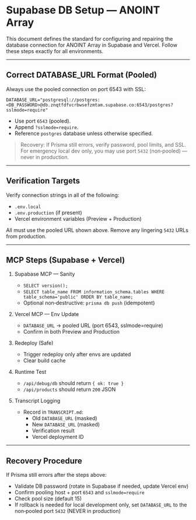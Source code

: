 # Supabase DB Setup — ANOINT Array

This document defines the standard for configuring and repairing the database connection for ANOINT Array in Supabase and Vercel. Follow these steps exactly for all environments.

---

## Correct DATABASE_URL Format (Pooled)

Always use the pooled connection on port 6543 with SSL:

```
DATABASE_URL="postgresql://postgres:<DB_PASSWORD>@db.znqtfdfvcrbwsefzmtam.supabase.co:6543/postgres?sslmode=require"
```

- Use port `6543` (pooled).
- Append `?sslmode=require`.
- Reference `postgres` database unless otherwise specified.

> Recovery: If Prisma still errors, verify password, pool limits, and SSL. For emergency local dev only, you may use port `5432` (non‑pooled) — never in production.

---

## Verification Targets

Verify connection strings in all of the following:

- `.env.local`
- `.env.production` (if present)
- Vercel environment variables (Preview + Production)

All must use the pooled URL shown above. Remove any lingering `5432` URLs from production.

---

## MCP Steps (Supabase + Vercel)

1) Supabase MCP — Sanity
   - `SELECT version();`
   - `SELECT table_name FROM information_schema.tables WHERE table_schema='public' ORDER BY table_name;`
   - Optional non‑destructive: `prisma db push` (idempotent)

2) Vercel MCP — Env Update
   - `DATABASE_URL` → pooled URL (port 6543, sslmode=require)
   - Confirm in both Preview and Production

3) Redeploy (Safe)
   - Trigger redeploy only after envs are updated
   - Clear build cache

4) Runtime Test
   - `/api/debug/db` should return `{ ok: true }`
   - `/api/products` should return `200` JSON

5) Transcript Logging
   - Record in `TRANSCRIPT.md`:
     - Old `DATABASE_URL` (masked)
     - New `DATABASE_URL` (masked)
     - Verification result
     - Vercel deployment ID

---

## Recovery Procedure

If Prisma still errors after the steps above:

- Validate DB password (rotate in Supabase if needed, update Vercel env)
- Confirm pooling host + port `6543` and `sslmode=require`
- Check pool size (default 15)
- If rollback is needed for local development only, set `DATABASE_URL` to the non‑pooled port `5432` (NEVER in production)

